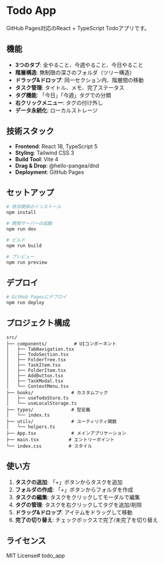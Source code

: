 # Todo App

GitHub Pages対応のReact + TypeScript Todoアプリです。

## 機能

- **3つのタブ**: 全やること、今週やること、今日やること
- **階層構造**: 無制限の深さのフォルダ（ツリー構造）
- **ドラッグ&ドロップ**: 同一セクション内、階層間の移動
- **タスク管理**: タイトル、メモ、完了ステータス
- **タグ機能**: 「今日」「今週」タグでの分類
- **右クリックメニュー**: タグの付け外し
- **データ永続化**: ローカルストレージ

## 技術スタック

- **Frontend**: React 18, TypeScript 5
- **Styling**: Tailwind CSS 3
- **Build Tool**: Vite 4
- **Drag & Drop**: @hello-pangea/dnd
- **Deployment**: GitHub Pages

## セットアップ

```bash
# 依存関係のインストール
npm install

# 開発サーバーの起動
npm run dev

# ビルド
npm run build

# プレビュー
npm run preview
```

## デプロイ

```bash
# GitHub Pagesにデプロイ
npm run deploy
```

## プロジェクト構成

```
src/
├── components/          # UIコンポーネント
│   ├── TabNavigation.tsx
│   ├── TodoSection.tsx
│   ├── FolderTree.tsx
│   ├── TaskItem.tsx
│   ├── FolderItem.tsx
│   ├── AddButton.tsx
│   ├── TaskModal.tsx
│   └── ContextMenu.tsx
├── hooks/              # カスタムフック
│   ├── useTodoStore.ts
│   └── useLocalStorage.ts
├── types/              # 型定義
│   └── index.ts
├── utils/              # ユーティリティ関数
│   └── helpers.ts
├── App.tsx             # メインアプリケーション
├── main.tsx           # エントリーポイント
└── index.css          # スタイル
```

## 使い方

1. **タスクの追加**: 「+」ボタンからタスクを追加
2. **フォルダの作成**: 「+」ボタンからフォルダを作成
3. **タスクの編集**: タスクをクリックしてモーダルで編集
4. **タグの管理**: タスクを右クリックしてタグを追加/削除
5. **ドラッグ&ドロップ**: アイテムをドラッグして移動
6. **完了の切り替え**: チェックボックスで完了/未完了を切り替え

## ライセンス

MIT License# todo_app
